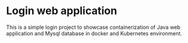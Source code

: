 # Login web application

This is a simple login project to showcase containerization of Java web application and Mysql database in docker and Kubernetes environment.


